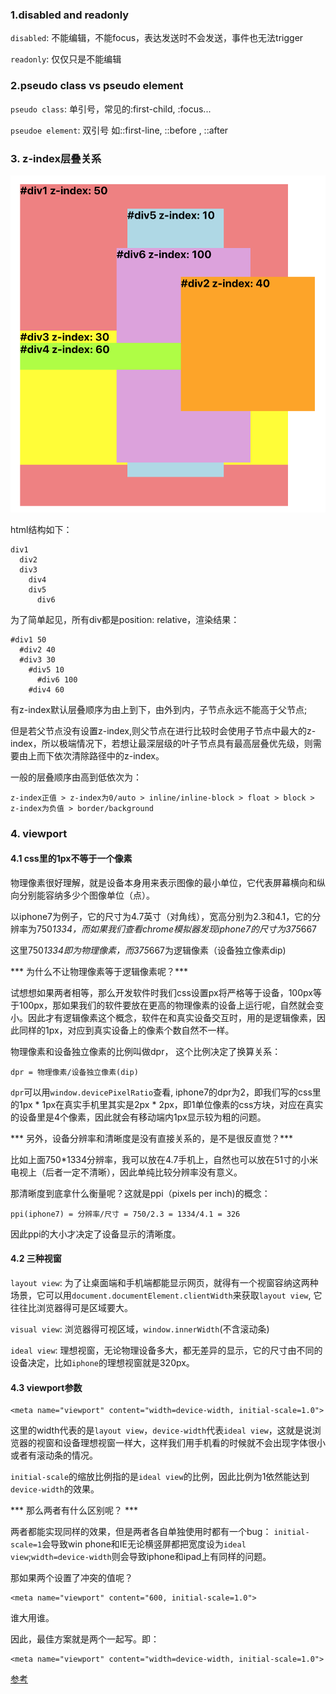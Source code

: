 ### 1.disabled and readonly

`disabled`: 不能编辑，不能focus，表达发送时不会发送，事件也无法trigger

`readonly`: 仅仅只是不能编辑

### 2.pseudo class vs pseudo element

`pseudo class`: 单引号，常见的:first-child, :focus...

`pseudoe element`: 双引号 如::first-line, ::before , ::after

### 3. z-index层叠关系

![](/images/css/6.png)

html结构如下：

```
div1
  div2 
  div3
    div4
    div5
      div6  
```

为了简单起见，所有div都是position: relative，渲染结果：

```
#div1 50
  #div2 40
  #div3 30
    #div5 10
      #div6 100
    #div4 60
```

有z-index默认层叠顺序为由上到下，由外到内，子节点永远不能高于父节点;

但是若父节点没有设置z-index,则父节点在进行比较时会使用子节点中最大的z-index，所以极端情况下，若想让最深层级的叶子节点具有最高层叠优先级，则需要由上而下依次清除路径中的z-index。

一般的层叠顺序由高到低依次为：

```
z-index正值 > z-index为0/auto > inline/inline-block > float > block > z-index为负值 > border/background
```
### 4. viewport

#### 4.1 css里的1px不等于一个像素

物理像素很好理解，就是设备本身用来表示图像的最小单位，它代表屏幕横向和纵向分别能容纳多少个图像单位（点）。

以iphone7为例子，它的尺寸为4.7英寸（对角线），宽高分别为2.3和4.1，它的分辨率为750*1334，而如果我们查看chrome模拟器发现iphone7的尺寸为375*667

这里750*1334即为物理像素，而375*667为逻辑像素（设备独立像素dip)

 *** 为什么不让物理像素等于逻辑像素呢？***

试想想如果两者相等，那么开发软件时我们css设置px将严格等于设备，100px等于100px，那如果我们的软件要放在更高的物理像素的设备上运行呢，自然就会变小。因此才有逻辑像素这个概念，软件在和真实设备交互时，用的是逻辑像素，因此同样的1px，对应到真实设备上的像素个数自然不一样。

物理像素和设备独立像素的比例叫做dpr， 这个比例决定了换算关系：

```
dpr = 物理像素/设备独立像素(dip)
```

`dpr`可以用`window.devicePixelRatio`查看, iphone7的dpr为2，即我们写的css里的1px * 1px在真实手机里其实是2px * 2px，即1单位像素的css方块，对应在真实的设备里是4个像素，因此就会有移动端内1px显示较为粗的问题。 

*** 另外，设备分辨率和清晰度是没有直接关系的，是不是很反直觉？***

比如上面750*1334分辨率，我可以放在4.7手机上，自然也可以放在51寸的小米电视上（后者一定不清晰），因此单纯比较分辨率没有意义。

那清晰度到底拿什么衡量呢？这就是ppi（pixels per inch)的概念：

```
ppi(iphone7) = 分辨率/尺寸 = 750/2.3 = 1334/4.1 = 326
```

因此ppi的大小才决定了设备显示的清晰度。

#### 4.2 三种视窗

`layout view`: 为了让桌面端和手机端都能显示网页，就得有一个视窗容纳这两种场景，它可以用`document.documentElement.clientWidth`来获取`layout view`, 它往往比浏览器得可是区域要大。

`visual view`: 浏览器得可视区域，`window.innerWidth`(不含滚动条)

`ideal view`: 理想视窗，无论物理设备多大，都无差异的显示，它的尺寸由不同的设备决定，比如`iphone`的理想视窗就是320px。

#### 4.3 viewport参数

```
<meta name="viewport" content="width=device-width, initial-scale=1.0">

```

这里的width代表的是`layout view`，`device-width`代表`ideal view`，这就是说浏览器的视窗和设备理想视窗一样大，这样我们用手机看的时候就不会出现字体很小或者有滚动条的情况。

`initial-scale`的缩放比例指的是`ideal view`的比例，因此比例为1依然能达到`device-width`的效果。

*** 那么两者有什么区别呢？ ***

两者都能实现同样的效果，但是两者各自单独使用时都有一个bug：
`initial-scale=1`会导致win phone和IE无论横竖屏都把宽度设为`ideal view`;`width=device-width`则会导致iphone和ipad上有同样的问题。

那如果两个设置了冲突的值呢？

```
<meta name="viewport" content="600, initial-scale=1.0">
```

谁大用谁。

因此，最佳方案就是两个一起写。即：

```
<meta name="viewport" content="width=device-width, initial-scale=1.0">
```

[参考](https://www.cnblogs.com/2050/p/3877280.html)